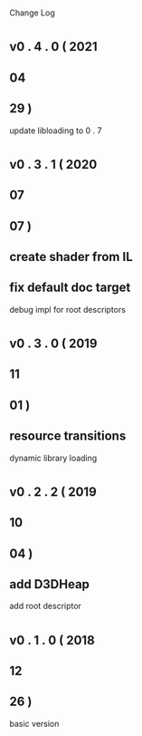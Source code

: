 #
Change
Log
#
#
v0
.
4
.
0
(
2021
-
04
-
29
)
-
update
libloading
to
0
.
7
#
#
v0
.
3
.
1
(
2020
-
07
-
07
)
-
create
shader
from
IL
-
fix
default
doc
target
-
debug
impl
for
root
descriptors
#
#
v0
.
3
.
0
(
2019
-
11
-
01
)
-
resource
transitions
-
dynamic
library
loading
#
#
v0
.
2
.
2
(
2019
-
10
-
04
)
-
add
D3DHeap
-
add
root
descriptor
#
#
v0
.
1
.
0
(
2018
-
12
-
26
)
-
basic
version
